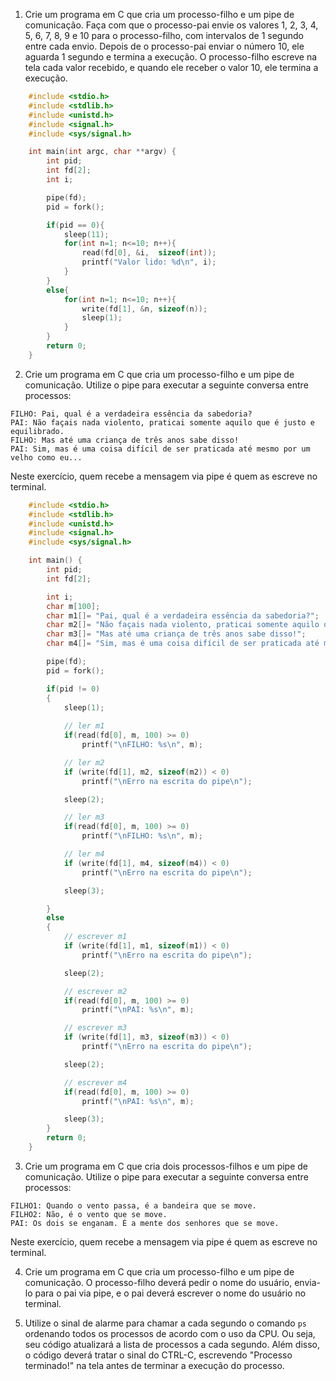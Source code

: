 1. Crie um programa em C que cria um processo-filho e um pipe de comunicação. Faça com que o processo-pai envie os valores 1, 2, 3, 4, 5, 6, 7, 8, 9 e 10 para o processo-filho, com intervalos de 1 segundo entre cada envio. Depois de o processo-pai enviar o número 10, ele aguarda 1 segundo e termina a execução. O processo-filho escreve na tela cada valor recebido, e quando ele receber o valor 10, ele termina a execução.

```c
    #include <stdio.h>
    #include <stdlib.h>
    #include <unistd.h>
    #include <signal.h>
    #include <sys/signal.h>

    int main(int argc, char **argv) {
        int pid;
        int fd[2];
        int i;

        pipe(fd);
        pid = fork();

        if(pid == 0){   
            sleep(11);      
            for(int n=1; n<=10; n++){       
                read(fd[0], &i,  sizeof(int));
                printf("Valor lido: %d\n", i);
            }   
        }
        else{
            for(int n=1; n<=10; n++){       
                write(fd[1], &n, sizeof(n));
                sleep(1);
            }    
        }
        return 0;
    }
```

2. Crie um programa em C que cria um processo-filho e um pipe de comunicação. Utilize o pipe para executar a seguinte conversa entre processos:

```
FILHO: Pai, qual é a verdadeira essência da sabedoria?
PAI: Não façais nada violento, praticai somente aquilo que é justo e equilibrado.
FILHO: Mas até uma criança de três anos sabe disso!
PAI: Sim, mas é uma coisa difícil de ser praticada até mesmo por um velho como eu...
```

Neste exercício, quem recebe a mensagem via pipe é quem as escreve no terminal.

```c
    #include <stdio.h>
    #include <stdlib.h>
    #include <unistd.h>
    #include <signal.h>
    #include <sys/signal.h>

    int main() {
        int pid;
        int fd[2];

        int i;
        char m[100];
        char m1[]= "Pai, qual é a verdadeira essência da sabedoria?";
        char m2[]= "Não façais nada violento, praticai somente aquilo que é justo e equilibrado.";
        char m3[]= "Mas até uma criança de três anos sabe disso!";
        char m4[]= "Sim, mas é uma coisa difícil de ser praticada até mesmo por um velho como eu...";

        pipe(fd);
        pid = fork();

        if(pid != 0)
        {
            sleep(1);
            
            // ler m1
            if(read(fd[0], m, 100) >= 0) 
                printf("\nFILHO: %s\n", m);

            // ler m2
            if (write(fd[1], m2, sizeof(m2)) < 0)
                printf("\nErro na escrita do pipe\n");

            sleep(2);

            // ler m3
            if(read(fd[0], m, 100) >= 0) 
                printf("\nFILHO: %s\n", m);

            // ler m4
            if (write(fd[1], m4, sizeof(m4)) < 0)
                printf("\nErro na escrita do pipe\n");

            sleep(3);

        }
        else
        {
            // escrever m1
            if (write(fd[1], m1, sizeof(m1)) < 0)
                printf("\nErro na escrita do pipe\n");

            sleep(2);

            // escrever m2
            if(read(fd[0], m, 100) >= 0) 
                printf("\nPAI: %s\n", m);

            // escrever m3
            if (write(fd[1], m3, sizeof(m3)) < 0)
                printf("\nErro na escrita do pipe\n");

            sleep(2);

            // escrever m4
            if(read(fd[0], m, 100) >= 0) 
                printf("\nPAI: %s\n", m);

            sleep(3);
        }
        return 0;
    }
```

3. Crie um programa em C que cria dois processos-filhos e um pipe de comunicação. Utilize o pipe para executar a seguinte conversa entre processos:

```
FILHO1: Quando o vento passa, é a bandeira que se move.
FILHO2: Não, é o vento que se move.
PAI: Os dois se enganam. É a mente dos senhores que se move.
```

Neste exercício, quem recebe a mensagem via pipe é quem as escreve no terminal.

4. Crie um programa em C que cria um processo-filho e um pipe de comunicação. O processo-filho deverá pedir o nome do usuário, envia-lo para o pai via pipe, e o pai deverá escrever o nome do usuário no terminal.

5. Utilize o sinal de alarme para chamar a cada segundo o comando `ps` ordenando todos os processos de acordo com o uso da CPU. Ou seja, seu código atualizará a lista de processos a cada segundo. Além disso, o código deverá tratar o sinal do CTRL-C, escrevendo "Processo terminado!" na tela antes de terminar a execução do processo.
